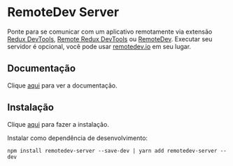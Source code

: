 # RemoteDev Server

Ponte para se comunicar com um aplicativo remotamente via extensão [Redux DevTools](../../../browsers/chrome/extensions/redux-devtools.md), [Remote Redux DevTools](remote-redux-devtools.md) ou [RemoteDev](remotedev.md). Executar seu servidor é opcional, você pode usar [remotedev.io](https://remotedev.io) em seu lugar.

## Documentação

Clique [aqui](https://github.com/zalmoxisus/remotedev-server) para ver a documentação.

## Instalação

Clique [aqui](https://www.npmjs.com/package/remotedev-server) para fazer a instalação.

Instalar como dependência de desenvolvimento:

```
npm install remotedev-server --save-dev | yarn add remotedev-server --dev
```